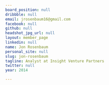 ```yaml
---
board_position: null
dribbble: null
email: jrosenbaum16@gmail.com
facebook: null
github: null
headshot_jpg_url: null
layout: member_page
linkedin: null
name: Jon Rosenbaum
personal_site: null
slug: jon-rosenbaum
tagline: Analyst at Insight Venture Partners
twitter: null
year: 2014

---
```

